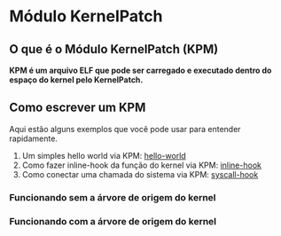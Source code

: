 # Módulo KernelPatch

## O que é o Módulo KernelPatch (KPM)

**KPM é um arquivo ELF que pode ser carregado e executado dentro do espaço do kernel pelo KernelPatch.**

## Como escrever um KPM

Aqui estão alguns exemplos que você pode usar para entender rapidamente.

1. Um simples hello world via KPM: [hello-world](/kpm-demo/hello)
2. Como fazer inline-hook da função do kernel via KPM: [inline-hook](/kpm-demo/inlinehook)
3. Como conectar uma chamada do sistema via KPM: [syscall-hook](/kpm-demo/syscallhook)

### Funcionando sem a árvore de origem do kernel

### Funcionando com a árvore de origem do kernel
